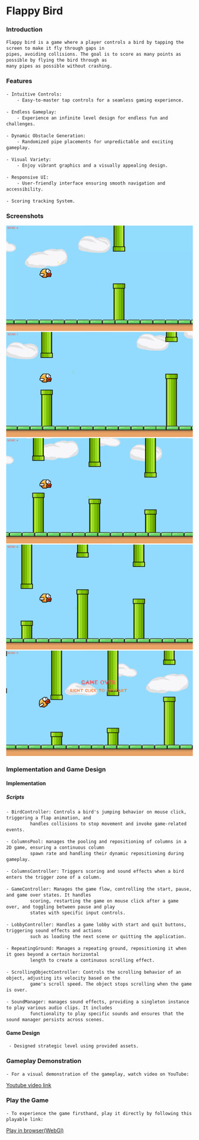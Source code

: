 # Flappy Bird

### Introduction
    Flappy bird is a game where a player controls a bird by tapping the screen to make it fly through gaps in
    pipes, avoiding collisions. The goal is to score as many points as possible by flying the bird through as
    many pipes as possible without crashing.

### Features
    - Intuitive Controls:
        - Easy-to-master tap controls for a seamless gaming experience.

    - Endless Gameplay:
        - Experience an infinite level design for endless fun and challenges.

    - Dynamic Obstacle Generation:
        - Randomized pipe placements for unpredictable and exciting gameplay.

    - Visual Variety:
        - Enjoy vibrant graphics and a visually appealing design.
        
    - Responsive UI:
        - User-friendly interface ensuring smooth navigation and accessibility.
        
    - Scoring tracking System.
    
### Screenshots

   ![1](./Screenshots/1.png)
   ![2](./Screenshots/2.png)
   ![3](./Screenshots/3.png)
   ![4](./Screenshots/4.png)
   ![5](./Screenshots/5.png)

   
### Implementation and Game Design
#### Implementation
##### Scripts
    - BirdController: Controls a bird's jumping behavior on mouse click, triggering a flap animation, and
             handles collisions to stop movement and invoke game-related events.
    
    - ColumnsPool: manages the pooling and repositioning of columns in a 2D game, ensuring a continuous column 
             spawn rate and handling their dynamic repositioning during gameplay.
                  
    - ColumnsController: Triggers scoring and sound effects when a bird enters the trigger zone of a column.
    
    - GameController: Manages the game flow, controlling the start, pause, and game over states. It handles 
             scoring, restarting the game on mouse click after a game over, and toggling between pause and play 
             states with specific input controls.
    
    - LobbyController: Handles a game lobby with start and quit buttons, triggering sound effects and actions 
             such as loading the next scene or quitting the application.

    - RepeatingGround: Manages a repeating ground, repositioning it when it goes beyond a certain horizontal 
             length to create a continuous scrolling effect.
             
    - ScrollingObjectController: Controls the scrolling behavior of an object, adjusting its velocity based on the 
             game's scroll speed. The object stops scrolling when the game is over.

    - SoundManager: manages sound effects, providing a singleton instance to play various audio clips. It includes 
             functionality to play specific sounds and ensures that the sound manager persists across scenes.
             
 #### Game Design
     - Designed strategic level using provided assets.
    
### Gameplay Demonstration
    - For a visual demonstration of the gameplay, watch video on YouTube:
 [Youtube video link](https://youtu.be/AiR1l4ESMho)

### Play the Game
    - To experience the game firsthand, play it directly by following this playable link:
[Play in browser(WebGl)](https://rahul-pargi.itch.io/flappy-bird)
 
